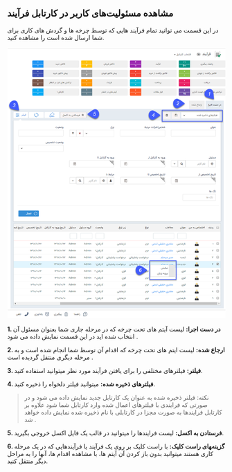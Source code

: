 ﻿##  مشاهده مسئولیت‌های کاربر در کارتابل فرآیند    

 در این قسمت می توانید تمام فرآیند هایی که توسط چرخه ها و گردش های کاری برای شما ارسال شده است را مشاهده کنید.
 
 ![](f1.png)
 
 **1. در دست اجرا:** لیست آیتم های تحت چرخه که در مرحله جاری شما بعنوان مسئول آن انتخاب شده اید در این قسمت نمایش داده می شود .

**2. ارجاع شده:** لیست ایتم های تحت چرخه که اقدام آن توسط شما انجام شده است و به مرحله دیگری منتقل گردیده است .

**3. فیلتر:** فیلترهای مختلفی را برای یافتن  فرآیند مورد نظر میتوانید استفاده کنید.

**4. فیلترهای ذخیره شده:** میتوانید فیلتر دلخواه را ذخیره کنید.

> نکته: فیلتر ذخیره شده به عنوان یک کارتابل جدید نمایش داده می شود و در صورتی که فرایندی با فیلترهای اعمال شده وارد کارتابل شما شود علاوه بر کارتابل فرایندها به صورت مجزا در کارتابلی با نام ذخیره شده نمایش داده خواهد شد .

**5. فرستادن به اکسل:** لیست فرایندها را میتوانید در قالب یک فایل اکسل خروجی بگیرید.

**6. گزینه‌‍های راست کلیک:** با راست کلیک بر روی یک فرآیند یا فرآیندهایی که در یک مرحله کاری هستند میتوانید بدون باز کردن آن آیتم ها، با مشاهده اقدام ها، آنها را به مراحل دیگر منتقل کنید. 
